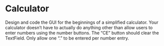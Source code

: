 # Calculator
Design and code the GUI for the beginnings of a simplified calculator. Your calculator doesn’t have to actually do anything other than allow users to enter numbers using the number buttons. The “CE” button should clear the TextField. Only allow one “.” to be entered per number entry.
